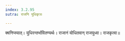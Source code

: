 ```yaml
---
index: 3.2.95
sutra: राजनि युधिकृञः

---
```

क्वनिप्स्यात्। युधिरन्तर्भावितण्यर्थः। राजानं योधितवान् राजयुध्वा। राजकृत्वा॥